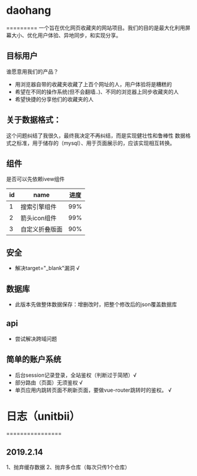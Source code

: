 # daohang
=========
  一个旨在优化网页收藏夹的网站项目。我们的目的是最大化利用屏幕大小、优化用户体验、异地同步，和实现分享。

## 目标用户
  谁愿意用我们的产品？
  * 用浏览器自带的收藏夹收藏了上百个网址的人，用户体验将是糟糕的
  * 希望在不同的操作系统(但不会翻墙..)、不同的浏览器上同步收藏夹的人
  * 希望快捷的分享他们的收藏夹的人

## 关于数据格式：
  这个问题纠结了我很久，最终我决定不再纠结，而是实现健壮性和鲁棒性
  数据格式之标准，用于储存的（mysql）、用于页面展示的，应该实现相互转换。

## 组件
  是否可以先依赖ivew组件

  | id | name | 进度 |
  | -  | -    | -   |
  | 1  | 搜索引擎组件   | 99% |
  | 2  | 箭头icon组件  | 99% |
  | 3  | 自定义折叠版面 | 90% |

## 安全
  * 解决target="_blank"漏洞 √

## 数据库
  * 此版本先做整体数据保存：增删改时，把整个修改后的json覆盖数据库

## api
  * 尝试解决跨域问题

## 简单的账户系统
  * 后台session记录登录，全站鉴权（判断过于简陋）√
  * 部分路由（页面）无须鉴权 √
  * 单页应用内跳转页面不刷新页面，要做vue-router跳转时的鉴权。 √

# 日志（unitbii）
================
## 2019.2.14
  1、抛弃缓存数据
  2、抛弃多仓库（每次只传1个仓库）
